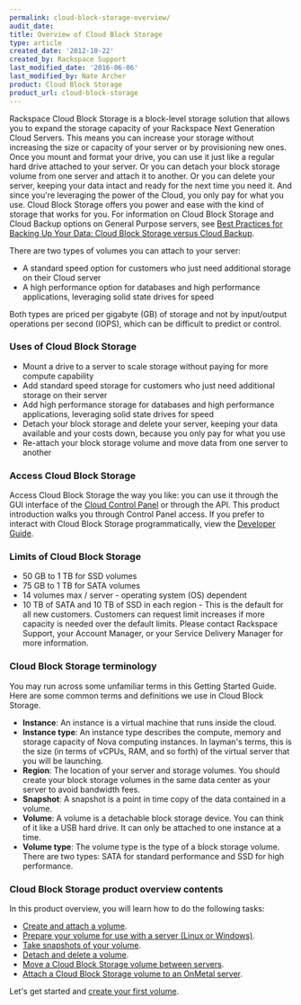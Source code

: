 ```yaml
---
permalink: cloud-block-storage-overview/
audit_date:
title: Overview of Cloud Block Storage
type: article
created_date: '2012-10-22'
created_by: Rackspace Support
last_modified_date: '2016-06-06'
last_modified_by: Nate Archer
product: Cloud Block Storage
product_url: cloud-block-storage
---
```


Rackspace Cloud Block Storage is a block-level storage solution that
allows you to expand the storage capacity of your Rackspace Next
Generation Cloud Servers. This means you can
increase your storage without increasing the size or capacity of your
server or by provisioning new ones. Once you mount and format your
drive, you can use it just like a regular hard drive attached to your
server. Or you can detach your block storage volume from one server and
attach it to another. Or you can delete your server, keeping your data
intact and ready for the next time you need it. And since you're
leveraging the power of the Cloud, you only pay for what you use. Cloud
Block Storage offers you power and ease with the kind of storage that
works for you. For information on Cloud Block Storage and Cloud Backup
options on General Purpose servers, see [Best Practices for Backing Up Your Data: Cloud Block Storage versus Cloud Backup](/how-to/best-practices-for-backing-up-your-data-cloud-block-storage-versus-cloud-backup).

There are two types of volumes you can attach to your server:

-   A standard speed option for customers who just need additional
    storage on their Cloud server
-   A high performance option for databases and high performance
    applications, leveraging solid state drives for speed

Both types are priced per gigabyte (GB) of storage and not by
input/output operations per second (IOPS), which can be difficult to
predict or control.

### Uses of Cloud Block Storage

-   Mount a drive to a server to scale storage without paying for more
    compute capability
-   Add standard speed storage for customers who just need additional
    storage on their server
-   Add high performance storage for databases and high performance
    applications, leveraging solid state drives for speed
-   Detach your block storage and delete your server, keeping your data
    available and your costs down, because you only pay for what you use
-   Re-attach your block storage volume and move data from one server to
    another

### Access Cloud Block Storage

Access Cloud Block Storage the way you like: you can use it through the
GUI interface of the [Cloud Control Panel](https://mycloud.rackspace.com/) or through the API. This product introduction walks you through Control Panel access. If you prefer to interact with Cloud Block Storage programmatically, view the [Developer Guide](https://developer.rackspace.com/docs/cloud-block-storage/v1/developer-guide/).

### Limits of Cloud Block Storage

-   50 GB to 1 TB for SSD volumes
-   75 GB to 1 TB for SATA volumes
-   14 volumes max / server - operating system (OS) dependent
-   10 TB of SATA and 10 TB of SSD in each region -  This is the default
    for all new customers. Customers can request limit increases if more
    capacity is needed over the default limits. Please contact Rackspace
    Support, your Account Manager, or your Service Delivery Manager for
    more information.

### Cloud Block Storage terminology

You may run across some unfamiliar terms in this Getting Started Guide.
Here are some common terms and definitions we use in Cloud Block
Storage.

-   **Instance**: An instance is a virtual machine that runs inside
    the cloud.
-   **Instance type**: An instance type describes the compute, memory and
    storage capacity of Nova computing instances. In layman's terms,
    this is the size (in terms of vCPUs, RAM, and so forth) of the
    virtual server that you will be launching.
-   **Region**: The location of your server and storage volumes. You
    should create your block storage volumes in the same data center as
    your server to avoid bandwidth fees.
-   **Snapshot**: A snapshot is a point in time copy of the data contained
    in a volume.
-   **Volume**: A volume is a detachable block storage device. You can
    think of it like a USB hard drive. It can only be attached to one
    instance at a time.
-   **Volume type**: The volume type is the type of a block
    storage volume. There are two types: SATA for standard performance
    and SSD for high performance.

### Cloud Block Storage product overview contents

In this product overview, you will learn how to do the following tasks:

-   [Create and attach a volume](/how-to/create-and-attach-a-cloud-block-storage-volume).
-   [Prepare your volume for use with a server (Linux or Windows)](/how-to/create-and-attach-a-cloud-block-storage-volume).
-   [Take snapshots of your volume](/how-to/create-and-use-cloud-block-storage-snapshots).
-   [Detach and delete a volume](/how-to/detach-and-delete-cloud-block-storage-volumes).
-   [Move a Cloud Block Storage volume between servers](how-to/moving-a-software-raid-cloud-block-storage-volume-from-one-cloud-server-to-another).
-   [Attach a Cloud Block Storage volume to an OnMetal server](/how-to/attach-a-cloud-block-storage-volume-to-an-onmetal-server).


Let's get started and [create your first
volume](/how-to/create-and-attach-a-cloud-block-storage-volume).
